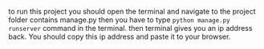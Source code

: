 to run this project you should open the terminal and navigate to the project folder contains manage.py then you have to type ```python manage.py runserver``` command in the terminal. then terminal gives you an ip address back. You should copy this ip address and paste it to your browser. 
